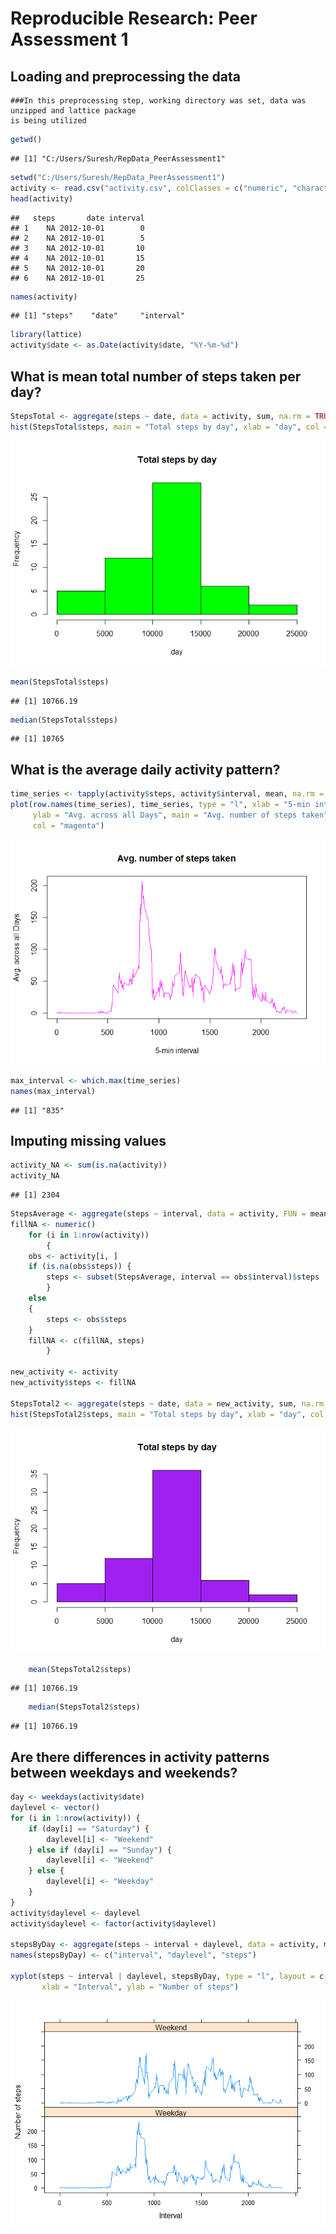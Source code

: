# Reproducible Research: Peer Assessment 1

## Loading and preprocessing the data
    ###In this preprocessing step, working directory was set, data was unzipped and lattice package 
    is being utilized

```r
getwd()
```

```
## [1] "C:/Users/Suresh/RepData_PeerAssessment1"
```

```r
setwd("C:/Users/Suresh/RepData_PeerAssessment1")
activity <- read.csv("activity.csv", colClasses = c("numeric", "character", "numeric"))
head(activity)
```

```
##   steps       date interval
## 1    NA 2012-10-01        0
## 2    NA 2012-10-01        5
## 3    NA 2012-10-01       10
## 4    NA 2012-10-01       15
## 5    NA 2012-10-01       20
## 6    NA 2012-10-01       25
```

```r
names(activity)
```

```
## [1] "steps"    "date"     "interval"
```

```r
library(lattice)
activity$date <- as.Date(activity$date, "%Y-%m-%d")
```



## What is mean total number of steps taken per day?

```r
StepsTotal <- aggregate(steps ~ date, data = activity, sum, na.rm = TRUE)
hist(StepsTotal$steps, main = "Total steps by day", xlab = "day", col = "green")
```

![](PA1_template_files/figure-html/unnamed-chunk-2-1.png) 

```r
mean(StepsTotal$steps)
```

```
## [1] 10766.19
```

```r
median(StepsTotal$steps)
```

```
## [1] 10765
```



## What is the average daily activity pattern?

```r
time_series <- tapply(activity$steps, activity$interval, mean, na.rm = TRUE)
plot(row.names(time_series), time_series, type = "l", xlab = "5-min interval", 
     ylab = "Avg. across all Days", main = "Avg. number of steps taken", 
     col = "magenta")
```

![](PA1_template_files/figure-html/unnamed-chunk-3-1.png) 

```r
max_interval <- which.max(time_series)
names(max_interval)
```

```
## [1] "835"
```



## Imputing missing values

```r
activity_NA <- sum(is.na(activity))
activity_NA
```

```
## [1] 2304
```

```r
StepsAverage <- aggregate(steps ~ interval, data = activity, FUN = mean)
fillNA <- numeric()
    for (i in 1:nrow(activity))
        {
    obs <- activity[i, ]
    if (is.na(obs$steps)) {
        steps <- subset(StepsAverage, interval == obs$interval)$steps
        } 
    else 
    {
        steps <- obs$steps
    }
    fillNA <- c(fillNA, steps)
        }

new_activity <- activity
new_activity$steps <- fillNA

StepsTotal2 <- aggregate(steps ~ date, data = new_activity, sum, na.rm = TRUE)
hist(StepsTotal2$steps, main = "Total steps by day", xlab = "day", col = "purple")
```

![](PA1_template_files/figure-html/unnamed-chunk-4-1.png) 

```r
    mean(StepsTotal2$steps)
```

```
## [1] 10766.19
```

```r
    median(StepsTotal2$steps)
```

```
## [1] 10766.19
```



## Are there differences in activity patterns between weekdays and weekends?

```r
day <- weekdays(activity$date)
daylevel <- vector()
for (i in 1:nrow(activity)) {
    if (day[i] == "Saturday") {
        daylevel[i] <- "Weekend"
    } else if (day[i] == "Sunday") {
        daylevel[i] <- "Weekend"
    } else {
        daylevel[i] <- "Weekday"
    }
}
activity$daylevel <- daylevel
activity$daylevel <- factor(activity$daylevel)

stepsByDay <- aggregate(steps ~ interval + daylevel, data = activity, mean)
names(stepsByDay) <- c("interval", "daylevel", "steps")

xyplot(steps ~ interval | daylevel, stepsByDay, type = "l", layout = c(1, 2), 
       xlab = "Interval", ylab = "Number of steps")
```

![](PA1_template_files/figure-html/unnamed-chunk-5-1.png) 
